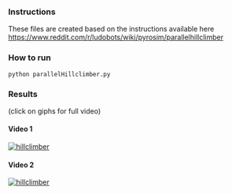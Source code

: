 ### Instructions
These files are created based on the instructions available here
<https://www.reddit.com/r/ludobots/wiki/pyrosim/parallelhillclimber>

### How to run
```
python parallelHillclimber.py
```

### Results
(click on giphs for full video)
#### Video 1
[![hillclimber](https://j.gifs.com/xnXj9n.gif)](https://www.youtube.com/watch?v=9rmqmk9vsgA&list=PLGOvUx2-xFjlMaDiUEBhRU6gBggwJrozB&index=5)

#### Video 2
[![hillclimber](https://j.gifs.com/E84QGK.gif)](https://www.youtube.com/watch?v=GuL2OLAhDP0&list=PLGOvUx2-xFjlMaDiUEBhRU6gBggwJrozB&index=6)